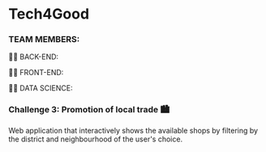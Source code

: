 # Tech4Good

### TEAM MEMBERS:
:construction_worker_woman: BACK-END:


:man_artist: FRONT-END:


:man_technologist: DATA SCIENCE:


### Challenge 3: Promotion of local trade :cityscape:
Web application that interactively shows the available shops by filtering by the district and neighbourhood of the user's choice.
